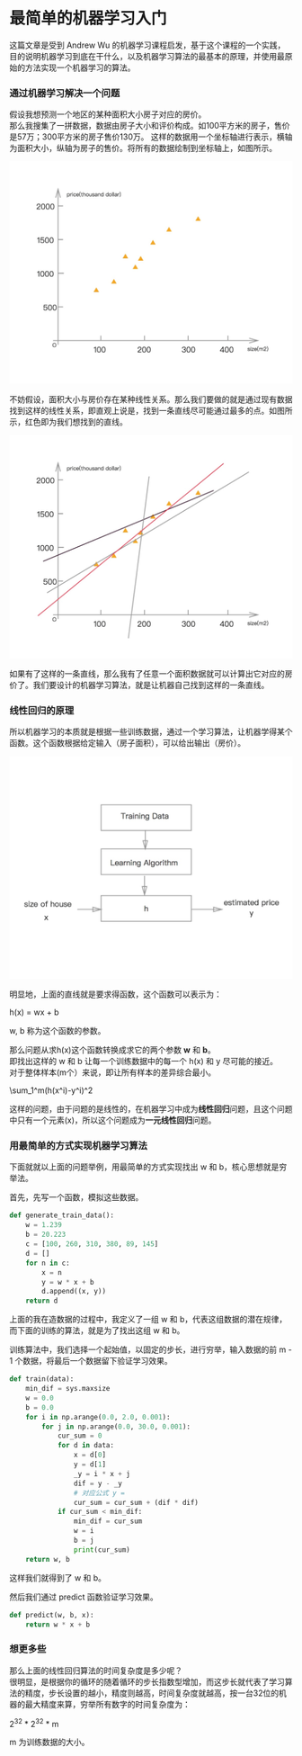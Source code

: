# 最简单的机器学习入门

这篇文章是受到 Andrew Wu 的机器学习课程启发，基于这个课程的一个实践，目的说明机器学习到底在干什么，以及机器学习算法的最基本的原理，并使用最原始的方法实现一个机器学习的算法。

### 通过机器学习解决一个问题

假设我想预测一个地区的某种面积大小房子对应的房价。  
那么我搜集了一拼数据，数据由房子大小和评价构成。如100平方米的房子，售价是57万；300平方米的房子售价130万。
这样的数据用一个坐标轴进行表示，横轴为面积大小，纵轴为房子的售价。将所有的数据绘制到坐标轴上，如图所示。

![basic](https://raw.githubusercontent.com/jkangzhang/SimpleMachineLearning/master/BruteForceRegression/images/points.jpg)

不妨假设，面积大小与房价存在某种线性关系。那么我们要做的就是通过现有数据找到这样的线性关系，即直观上说是，找到一条直线尽可能通过最多的点。如图所示，红色即为我们想找到的直线。

![lines](https://raw.githubusercontent.com/jkangzhang/SimpleMachineLearning/master/BruteForceRegression/images/lines.jpg)

如果有了这样的一条直线，那么我有了任意一个面积数据就可以计算出它对应的房价了。我们要设计的机器学习算法，就是让机器自己找到这样的一条直线。

### 线性回归的原理

所以机器学习的本质就是根据一些训练数据，通过一个学习算法，让机器学得某个函数。这个函数根据给定输入（房子面积），可以给出输出（房价）。

![graph](https://raw.githubusercontent.com/jkangzhang/SimpleMachineLearning/master/BruteForceRegression/images/algorithm.jpg)


明显地，上面的直线就是要求得函数，这个函数可以表示为：

h(x) = wx + b

w, b 称为这个函数的参数。 

那么问题从求h(x)这个函数转换成求它的两个参数 **w** 和 **b**。  
即找出这样的 w 和 b 让每一个训练数据中的每一个 h(x) 和 y 尽可能的接近。  
对于整体样本(m个）来说，即让所有样本的差异综合最小。

\sum_1^m\(h(x^i)-y^i)^2

这样的问题，由于问题的是线性的，在机器学习中成为**线性回归**问题，且这个问题中只有一个元素(x)，所以这个问题成为**一元线性回归**问题。


### 用最简单的方式实现机器学习算法

下面就就以上面的问题举例，用最简单的方式实现找出 w 和 b，核心思想就是穷举法。  

首先，先写一个函数，模拟这些数据。

```python
def generate_train_data():
    w = 1.239
    b = 20.223
    c = [100, 260, 310, 380, 89, 145]
    d = []
    for n in c:
        x = n
        y = w * x + b
        d.append((x, y))
    return d
```

上面的我在造数据的过程中，我定义了一组 w 和 b，代表这组数据的潜在规律，而下面的训练的算法，就是为了找出这组 w 和 b。

训练算法中，我们选择一个起始值，以固定的步长，进行穷举，输入数据的前 m - 1 个数据，将最后一个数据留下验证学习效果。

```python
def train(data):
    min_dif = sys.maxsize
    w = 0.0
    b = 0.0
    for i in np.arange(0.0, 2.0, 0.001):
        for j in np.arange(0.0, 30.0, 0.001):
            cur_sum = 0
            for d in data:
                x = d[0]
                y = d[1]
                _y = i * x + j
                dif = y - _y
                # 对应公式 y = 
                cur_sum = cur_sum + (dif * dif)
            if cur_sum < min_dif:
                min_dif = cur_sum
                w = i
                b = j
                print(cur_sum)
    return w, b
```

这样我们就得到了 w 和 b。

然后我们通过 predict 函数验证学习效果。

```python
def predict(w, b, x):
    return w * x + b
```

### 想更多些


那么上面的线性回归算法的时间复杂度是多少呢？  
很明显，是根据你的循环的随着循环的步长指数型增加，而这步长就代表了学习算法的精度，步长设置的越小，精度则越高，时间复杂度就越高，按一台32位的机器的最大精度来算，穷举所有数字的时间复杂度为：

2<sup>32</sup> * 2<sup>32</sup> * m

m 为训练数据的大小。


